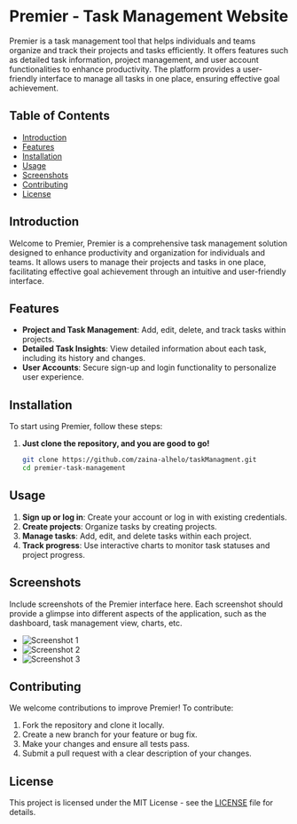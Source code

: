 # Premier - Task Management Website

Premier is a task management tool that helps individuals and teams organize and track their projects and tasks efficiently. It offers features such as detailed task information, project management, and user account functionalities to enhance productivity. The platform provides a user-friendly interface to manage all tasks in one place, ensuring effective goal achievement.

## Table of Contents

- [Introduction](#introduction)
- [Features](#features)
- [Installation](#installation)
- [Usage](#usage)
- [Screenshots](#screenshots)
- [Contributing](#contributing)
- [License](#license)

## Introduction

Welcome to Premier, Premier is a comprehensive task management solution designed to enhance productivity and organization for individuals and teams. It allows users to manage their projects and tasks in one place, facilitating effective goal achievement through an intuitive and user-friendly interface.

## Features

- **Project and Task Management**: Add, edit, delete, and track tasks within projects.
- **Detailed Task Insights**: View detailed information about each task, including its history and changes.
- **User Accounts**: Secure sign-up and login functionality to personalize user experience.


## Installation

To start using Premier, follow these steps:

1. **Just clone the repository, and you are good to go!**
   ```bash
   git clone https://github.com/zaina-alhelo/taskManagment.git
   cd premier-task-management
   ```

## Usage

1. **Sign up or log in**: Create your account or log in with existing credentials.
2. **Create projects**: Organize tasks by creating projects.
3. **Manage tasks**: Add, edit, and delete tasks within each project.
4. **Track progress**: Use interactive charts to monitor task statuses and project progress.

## Screenshots

Include screenshots of the Premier interface here. Each screenshot should provide a glimpse into different aspects of the application, such as the dashboard, task management view, charts, etc.
- ![Screenshot 1](https://zaina-alhelo.github.io/taskManagment/images/dashboard.png)
- ![Screenshot 2](https://zaina-alhelo.github.io/taskManagment/images/chart.png)
- ![Screenshot 3](https://zaina-alhelo.github.io/taskManagment/images/project.png)


## Contributing

We welcome contributions to improve Premier! To contribute:

1. Fork the repository and clone it locally.
2. Create a new branch for your feature or bug fix.
3. Make your changes and ensure all tests pass.
4. Submit a pull request with a clear description of your changes.

## License

This project is licensed under the MIT License - see the [LICENSE](LICENSE) file for details.
